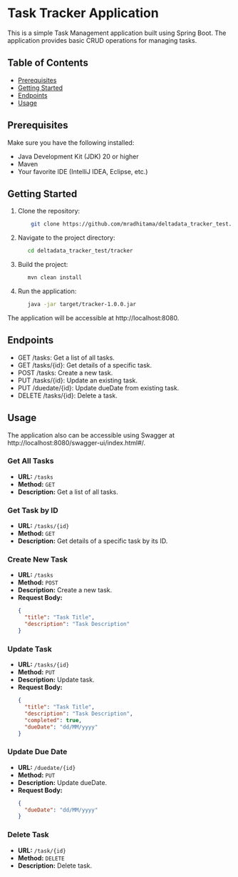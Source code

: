 # Task Tracker Application

This is a simple Task Management application built using Spring Boot. The application provides basic CRUD operations for managing tasks.

## Table of Contents

- [Prerequisites](#prerequisites)
- [Getting Started](#getting-started)
- [Endpoints](#endpoints)
- [Usage](#usage)

## Prerequisites

Make sure you have the following installed:

- Java Development Kit (JDK) 20 or higher
- Maven
- Your favorite IDE (IntelliJ IDEA, Eclipse, etc.)

## Getting Started

1. Clone the repository:

   ```bash
       git clone https://github.com/mradhitama/deltadata_tracker_test.git

2. Navigate to the project directory:

    ```bash
       cd deltadata_tracker_test/tracker

2. Build the project:

    ```bash
       mvn clean install

3. Run the application:

    ```bash
       java -jar target/tracker-1.0.0.jar

The application will be accessible at http://localhost:8080.

## Endpoints

* GET /tasks: Get a list of all tasks.
* GET /tasks/{id}: Get details of a specific task.
* POST /tasks: Create a new task.
* PUT /tasks/{id}: Update an existing task.
* PUT /duedate/{id}: Update dueDate from existing task.
* DELETE /tasks/{id}: Delete a task.


## Usage

The application also can be accessible using Swagger at http://localhost:8080/swagger-ui/index.html#/.

### Get All Tasks

- **URL:** `/tasks`
- **Method:** `GET`
- **Description:** Get a list of all tasks.

### Get Task by ID

- **URL:** `/tasks/{id}`
- **Method:** `GET`
- **Description:** Get details of a specific task by its ID.

### Create New Task

- **URL:** `/tasks`
- **Method:** `POST`
- **Description:** Create a new task.
- **Request Body:**
  ```json
  {
    "title": "Task Title",
    "description": "Task Description"
  }

### Update Task

- **URL:** `/tasks/{id}`
- **Method:** `PUT`
- **Description:** Update task.
- **Request Body:**
  ```json
  {
    "title": "Task Title",
    "description": "Task Description",
    "completed": true,
    "dueDate": "dd/MM/yyyy"
  }

### Update Due Date

- **URL:** `/duedate/{id}`
- **Method:** `PUT`
- **Description:** Update dueDate.
- **Request Body:**
  ```json
  {
    "dueDate": "dd/MM/yyyy"
  }

### Delete Task

- **URL:** `/task/{id}`
- **Method:** `DELETE`
- **Description:** Delete task.

